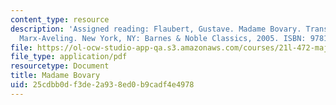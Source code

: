 ```yaml
---
content_type: resource
description: 'Assigned reading: Flaubert, Gustave. Madame Bovary. Translated by Eleanor
  Marx-Aveling. New York, NY: Barnes & Noble Classics, 2005. ISBN: 9781593080525.'
file: https://ol-ocw-studio-app-qa.s3.amazonaws.com/courses/21l-472-major-european-novels-fall-2008/25cdbb0df3de2a938ed0b9cadf4e4978_madame_bovary.pdf
file_type: application/pdf
resourcetype: Document
title: Madame Bovary
uid: 25cdbb0d-f3de-2a93-8ed0-b9cadf4e4978
---
```

